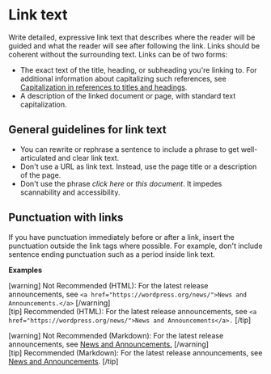 # Link text

Write detailed, expressive link text that describes where the reader will be guided and what the reader will see after following the link. Links should be coherent without the surrounding text.
Links can be of two forms:
- The exact text of the title, heading, or subheading you're linking to. For additional information about capitalizing such references, see [Capitalization in references to titles and headings]().
- A description of the linked document or page, with standard text capitalization.

## General guidelines for link text

- You can rewrite or rephrase a sentence to include a phrase to get well-articulated and clear link text.
- Don't use a URL as link text. Instead, use the page title or a description of the page.
- Don't use the phrase *click here* or *this document*. It impedes scannability and accessibility.

## Punctuation with links

If you have punctuation immediately before or after a link, insert the punctuation outside the link tags where possible. For example, don't include sentence ending punctuation such as a period inside link text.

**Examples**  

[warning] Not Recommended (HTML): For the latest release announcements, see `<a href="https://wordpress.org/news/">News and Announcements.</a>` [/warning]  
[tip] Recommended (HTML): For the latest release announcements, see `<a href="https://wordpress.org/news/">News and Announcements</a>.` [/tip]  

[warning] Not Recommended (Markdown): For the latest release announcements, see [News and Announcements.](https://wordpress.org/news/) [/warning]  
[tip] Recommended (Markdown): For the latest release announcements, see [News and Announcements](https://wordpress.org/news/). [/tip]  
